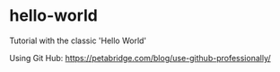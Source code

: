 # hello-world
Tutorial with the classic 'Hello World'

Using Git Hub: https://petabridge.com/blog/use-github-professionally/
